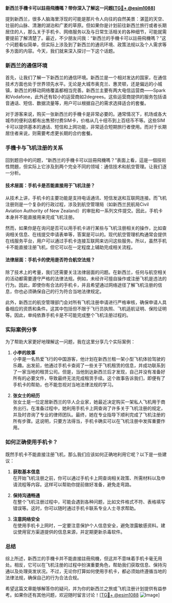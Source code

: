 **新西兰手機卡可以註冊飛機嗎？带你深入了解这一问题[[TG💪+ @esim1088](https://t.me/s/esim1088)]**

提到新西兰，很多人脑海里浮现的可能是那片令人向往的自然美景：湛蓝的天空、壮丽的山脉、清澈的湖泊和广袤的草原。但如果你是计划前往新西兰旅行或者长期居住的人，那么关于手机卡、网络服务以及与日常生活相关的各种细节，可能就需要提前了解清楚了。最近，不少朋友问我：“新西兰的手機卡可以註冊飛機嗎？”这个问题看似简单，但实际上涉及到了新西兰的通讯环境、政策法规以及个人需求等多方面的内容。今天，我们就来深入探讨一下这个话题。

### 新西兰的通信环境

首先，让我们了解一下新西兰的通信环境。新西兰是一个相对发达的国家，在通信技术方面也处于世界领先水平。无论是大城市奥克兰、惠灵顿，还是偏远的小城镇，新西兰的移动网络覆盖都相当完善。新西兰主要有两大电信运营商——Spark和Vodafone，此外还有较小的运营商如2degrees。这些运营商提供的服务包括语音通话、短信、数据流量等，用户可以根据自己的需求选择适合的套餐。

对于游客来说，购买一张新西兰的手機卡是非常必要的。通常情况下，机场或各大城市的便利店都有出售预付费SIM卡，价格从几十纽币到上百纽币不等。这些SIM卡可以提供基本的通话、短信和上网功能，非常适合短期旅行者使用。而对于长期居住者来说，则需要考虑更长期的合约套餐。

### 手機卡与飞机注册的关系

回到题目中的问题，“新西兰的手機卡可以註冊飛機嗎？”表面上看，這是一個技術性問題，但实际上它涉及到两个完全不同的领域：通信技术和航空管理。让我们逐一分析。

#### 技术层面：手机卡是否能直接用于飞机注册？

从技术上讲，手机卡的主要功能是支持电话通讯、短信发送和互联网连接。而飞机注册则是一个复杂的行政过程，涉及到航空管理局（如新西兰民航局Civil Aviation Authority of New Zealand）的审批和一系列文件提交。因此，手机卡本身并不能直接用来完成飞机注册。

然而，如果你是在询问是否可以用手机卡进行某些与飞机注册相关的操作，比如查询相关信息、在线提交申请表单等，答案是可以的。现代航空管理机构通常会提供在线服务平台，用户可以通过手机卡连接互联网来访问这些服务。所以，虽然手机卡不能直接注册飞机，但它可以在一定程度上辅助完成相关流程。

#### 法律层面：手机卡的使用是否符合航空法规？

除了技术上的考量，我们还需要关注法律层面的问题。在新西兰，任何与航空相关的活动都需要遵守严格的法律法规。例如，未经许可擅自操作或注册飞机是违法的行为。因此，即使你有合法的手机卡，并且希望通过网络途径了解飞机注册的信息，你也必须确保自己的行为符合当地法律规定。

此外，新西兰的航空管理部门会对所有飞机注册申请进行严格审核，确保申请人具备相应的资质和条件。这其中包括但不限于飞行员执照、飞机适航证明、保险证明等。因此，单纯依靠手机卡是不可能完成整个飞机注册过程的。

### 实际案例分享

为了帮助大家更好地理解这一问题，我在这里分享几个实际案例：

1. **小李的故事**  
   小李是一名热爱飞行的中国游客，他计划在新西兰租一架小型飞机体验驾驶的乐趣。出发前，他通过手机卡查阅了一些关于飞机租赁的信息，并成功联系到了一家当地的租赁公司。但是，当他到达新西兰后才发现，自己并没有准备好所有的必要文件，导致最终无法完成租赁手续。这个故事告诉我们，即便有了手机卡的帮助，也不能忽视对当地法律法规的学习。

2. **张女士的经历**  
   张女士是一位定居新西兰的华人企业家，她最近决定购买一架私人飞机用于商务出行。在准备过程中，她利用手机卡上网查询了许多关于飞机注册的规定，并及时咨询了专业的律师团队。最终，她在专业指导下顺利完成了飞机注册的所有步骤。这说明，只要方法得当，手机卡确实可以在飞机注册中发挥重要作用。

### 如何正确使用手机卡？

既然手机卡不能直接注册飞机，那么我们应该如何正确地利用它呢？以下是一些建议：

1. **获取基本信息**  
   在开始飞机注册之前，你可以通过手机卡上网查询相关政策、所需材料以及申请流程等内容。这样可以帮助你提前做好准备，避免走弯路。

2. **保持沟通畅通**  
   在整个飞机注册过程中，可能会遇到各种问题，比如文件格式不符、表格填写错误等。这时，你可以随时通过手机卡联系专业人士寻求帮助。

3. **注意网络安全**  
   在使用手机卡上网时，一定要注意保护个人信息安全，避免泄露敏感资料。建议使用官方渠道提供的信息来源，并定期更新杀毒软件。

### 总结

综上所述，新西兰的手機卡并不能直接註冊飛機，但这并不意味着手机卡毫无用处。相反，它可以在飞机注册的过程中扮演重要角色，帮助我们获取信息、保持沟通以及处理突发状况。不过，无论你打算如何使用手机卡，都必须始终遵循当地的法律法规，确保自己的行为合法合规。

希望这篇文章能够解答你的疑问，并为你的新西兰之旅或飞机注册计划提供有益参考。如果你还有其他问题，欢迎随时留言讨论！[[TG💪+ @esim1088](https://t.me/s/esim1088) ![Image](https://i.postimg.cc/4NQfJmqS/Snipaste-2025-05-13-00-14-12.png)]